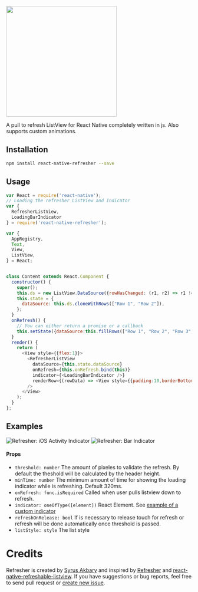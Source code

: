 <img src="https://raw.githubusercontent.com/syrusakbary/react-native-refresher/master/logo.png" width="300"/>

A pull to refresh ListView for React Native completely written in js.
Also supports custom animations.

## Installation

```sh
npm install react-native-refresher --save
```

## Usage

```js
var React = require('react-native');
// Loading the refresher ListView and Indicator
var {
  RefresherListView,
  LoadingBarIndicator
} = require('react-native-refresher');

var {
  AppRegistry,
  Text,
  View,
  ListView,
} = React;


class Content extends React.Component {
  constructor() {
    super();
    this.ds = new ListView.DataSource({rowHasChanged: (r1, r2) => r1 !== r2});
    this.state = {
      dataSource: this.ds.cloneWithRows(["Row 1", "Row 2"]),
    };
  }
  onRefresh() {
  	// You can either return a promise or a callback
    this.setState({dataSource:this.fillRows(["Row 1", "Row 2", "Row 3", "Row 4"])});
  }
  render() {
    return (
      <View style={{flex:1}}>
        <RefresherListView
          dataSource={this.state.dataSource}
          onRefresh={this.onRefresh.bind(this)}
          indicator={<LoadingBarIndicator />}
          renderRow={(rowData) => <View style={{padding:10,borderBottomColor: '#CCCCCC', backgroundColor: 'white',borderBottomWidth: 1}}><Text>{rowData}</Text></View>}
        />
      </View>
    );
  }
};

```

## Examples

![Refresher: iOS Activity Indicator](https://raw.githubusercontent.com/syrusakbary/react-native-refresher/master/screencasts/activity-indicator-fixed.gif)
![Refresher: Bar Indicator](https://raw.githubusercontent.com/syrusakbary/react-native-refresher/master/screencasts/bar-indicator-top.gif)


#### Props

- `threshold: number`
  The amount of pixeles to validate the refresh.
  By default the theshold will be calculated by the header height.
- `minTime: number`
  The minimum amount of time for showing the loading indicator while is refreshing. Default 320ms.
- `onRefresh: func.isRequired`
  Called when user pulls listview down to refresh.
- `indicator: oneOfType([element])`
  React Element. See [example of a custom indicator](https://github.com/syrusakbary/react-native-refresher/blob/master/examples/CustomIndicator/indicator.js)
- `refreshOnRelease: bool`
  If is necessary to release touch for refresh or refresh will be done automatically once threshold is passed.
- `listStyle: style`
  The list style


# Credits

Refresher is created by [Syrus Akbary](https://www.syrusakbary.com) and inspired by [Refresher](https://github.com/jcavar/refresher) and [react-native-refreshable-listview](https://github.com/jsdf/react-native-refreshable-listview).
If you have suggestions or bug reports, feel free to send pull request or [create new issue](https://github.com/syrusakbary/react-native-pullrefresh-listview/issues/new).

